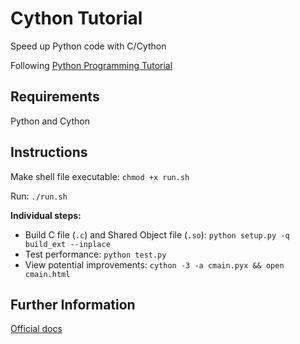 # Cython Tutorial

Speed up Python code with C/Cython

Following [Python Programming Tutorial](https://pythonprogramming.net/introduction-and-basics-cython-tutorial/)

## Requirements

Python and Cython

## Instructions

Make shell file executable: `chmod +x run.sh`

Run: `./run.sh`

**Individual steps:**

- Build C file (`.c`) and Shared Object file (`.so`): `python setup.py -q build_ext --inplace`
- Test performance: `python test.py`
- View potential improvements: `cython -3 -a cmain.pyx && open cmain.html`

## Further Information

[Official docs](https://cython.readthedocs.io/en/latest/index.html)

